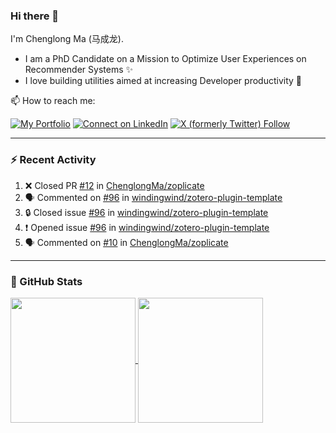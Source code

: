 ### Hi there 👋

I'm Chenglong Ma (马成龙). 

* I am a PhD Candidate on a Mission to Optimize User Experiences on Recommender Systems ✨
* I love building utilities aimed at increasing Developer productivity 💪 

📫 How to reach me:

[![My Portfolio](https://img.shields.io/badge/Visit_me_at-https://chenglongma.com-blue)](https://chenglongma.com)
[![Connect on LinkedIn](https://img.shields.io/badge/--linkedin?label=LinkedIn&logo=LinkedIn&style=social)](https://www.linkedin.com/in/machenglong/)
[![X (formerly Twitter) Follow](https://img.shields.io/twitter/follow/ChenglongM)](https://twitter.com/ChenglongM)

---

### :zap: Recent Activity

<!--START_SECTION:activity-->
1. ❌ Closed PR [#12](https://github.com/ChenglongMa/zoplicate/pull/12) in [ChenglongMa/zoplicate](https://github.com/ChenglongMa/zoplicate)
2. 🗣 Commented on [#96](https://github.com/windingwind/zotero-plugin-template/issues/96#issuecomment-1882304276) in [windingwind/zotero-plugin-template](https://github.com/windingwind/zotero-plugin-template)
3. 🔒 Closed issue [#96](https://github.com/windingwind/zotero-plugin-template/issues/96) in [windingwind/zotero-plugin-template](https://github.com/windingwind/zotero-plugin-template)
4. ❗ Opened issue [#96](https://github.com/windingwind/zotero-plugin-template/issues/96) in [windingwind/zotero-plugin-template](https://github.com/windingwind/zotero-plugin-template)
5. 🗣 Commented on [#10](https://github.com/ChenglongMa/zoplicate/issues/10#issuecomment-1880314569) in [ChenglongMa/zoplicate](https://github.com/ChenglongMa/zoplicate)
<!--END_SECTION:activity-->

---

### 🌱 GitHub Stats

<a href="https://github.com/ChenglongMa#-github-stats">
  <img height=200 align="center" src="https://github-readme-stats.vercel.app/api?username=ChenglongMa" />
</a>
<a href="https://github.com/ChenglongMa#-github-stats">
  <img height=200 align="center" src="https://github-readme-stats.vercel.app/api/top-langs?username=ChenglongMa&layout=compact&langs_count=8&card_width=320" />
</a>


<!--
**ChenglongMa/ChenglongMa** is a ✨ _special_ ✨ repository because its `README.md` (this file) appears on your GitHub profile.

Here are some ideas to get you started:

- 🔭 I’m currently working on ...
- 🌱 I’m currently learning ...
- 👯 I’m looking to collaborate on ...
- 🤔 I’m looking for help with ...
- 💬 Ask me about ...
- 📫 How to reach me: ...
- 😄 Pronouns: ...
- ⚡ Fun fact: ...

![Chenglong's GitHub stats](https://github-readme-stats.vercel.app/api?username=ChenglongMa&show_icons=true&count_private=true)

---

![Top Langs](https://github-readme-stats.vercel.app/api/top-langs/?username=ChenglongMa)

---
-->
